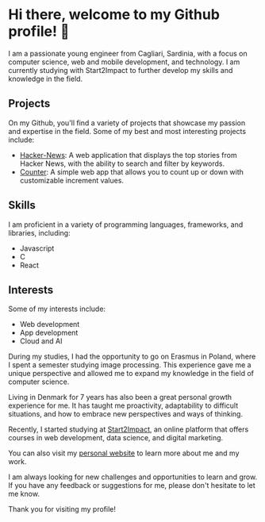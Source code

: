 # Hi there, welcome to my Github profile! 👋

I am a passionate young engineer from Cagliari, Sardinia, with a focus on computer science, web and mobile development, and technology. I am currently studying with Start2Impact to further develop my skills and knowledge in the field.

## Projects

On my Github, you'll find a variety of projects that showcase my passion and expertise in the field. Some of my best and most interesting projects include:

- [Hacker-News](https://github.com/giovi1998/Hacker-News): A web application that displays the top stories from Hacker News, with the ability to search and filter by keywords.
- [Counter](https://github.com/giovi1998/Counter): A simple web app that allows you to count up or down with customizable increment values.

## Skills

I am proficient in a variety of programming languages, frameworks, and libraries, including:

- Javascript
- C
- React

## Interests

Some of my interests include:

- Web development
- App development
- Cloud and AI

During my studies, I had the opportunity to go on Erasmus in Poland, where I spent a semester studying image processing. This experience gave me a unique perspective and allowed me to expand my knowledge in the field of computer science.

Living in Denmark for 7 years has also been a great personal growth experience for me. It has taught me proactivity, adaptability to difficult situations, and how to embrace new perspectives and ways of thinking.

Recently, I started studying at [Start2Impact](https://www.start2impact.it/), an online platform that offers courses in web development, data science, and digital marketing.

You can also visit my [personal website](https://giovi1998.github.io/) to learn more about me and my work.

I am always looking for new challenges and opportunities to learn and grow. If you have any feedback or suggestions for me, please don't hesitate to let me know.

Thank you for visiting my profile!
